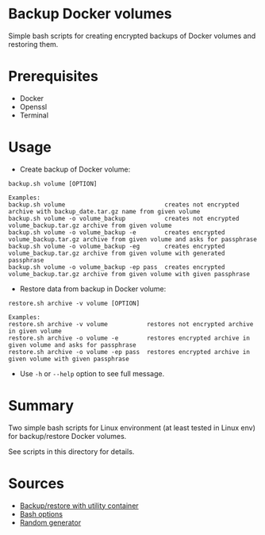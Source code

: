 # Backup Docker volumes

Simple bash scripts for creating encrypted backups of Docker volumes and restoring them.


# Prerequisites

* Docker
* Openssl
* Terminal

# Usage

* Create backup of Docker volume:

```
backup.sh volume [OPTION]

Examples:
backup.sh volume                            creates not encrypted archive with backup_date.tar.gz name from given volume
backup.sh volume -o volume_backup           creates not encrypted volume_backup.tar.gz archive from given volume
backup.sh volume -o volume_backup -e        creates encrypted volume_backup.tar.gz archive from given volume and asks for passphrase
backup.sh volume -o volume_backup -eg       creates encrypted volume_backup.tar.gz archive from given volume with generated passphrase
backup.sh volume -o volume_backup -ep pass  creates encrypted volume_backup.tar.gz archive from given volume with given passphrase

```

* Restore data from backup in Docker volume:

```
restore.sh archive -v volume [OPTION]

Examples:
restore.sh archive -v volume           restores not encrypted archive in given volume
restore.sh archive -o volume -e        restores encrypted archive in given volume and asks for passphrase
restore.sh archive -o volume -ep pass  restores encrypted archive in given volume with given passphrase

```

* Use `-h` or `--help` option to see full message.

# Summary

Two simple bash scripts for Linux environment (at least tested in Linux env) for backup/restore Docker volumes.

See scripts in this directory for details.

# Sources

* [Backup/restore with utility container](https://stackoverflow.com/questions/53621829/backup-and-restore-docker-named-volume)
* [Bash options](https://stackoverflow.com/questions/192249/how-do-i-parse-command-line-arguments-in-bash)
* [Random generator](https://gist.github.com/earthgecko/3089509)
